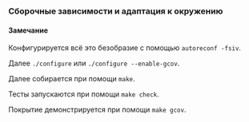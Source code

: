 ### Сборочные зависимости и адаптация к окружению

#### Замечание

Конфигурируется всё это безобразие с помощью `autoreconf -fsiv`.

Далее `./configure` или `./configure --enable-gcov`.

Далее собирается при помощи `make`.

Тесты запускаются при помощи `make check`.

Покрытие демонстрируется при помощи `make gcov`.
